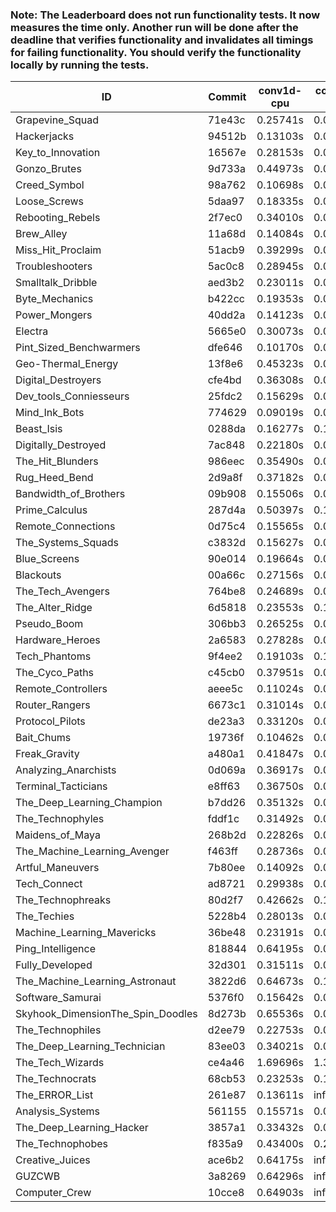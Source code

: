 ### Note: The Leaderboard does not run functionality tests. It now measures the time only. Another run will be done after the deadline that verifies functionality and invalidates all timings for failing functionality. You should verify the functionality locally by running the tests.

|ID|Commit|conv1d-cpu|conv1d-gpu|DWSPConv2D-gpu|gemm-gpu|avg|
|-|-|-|-|-|-|-|
|Grapevine_Squad|71e43c|0.25741s|0.06984s|3.32994s|2.06586s|1.43076s|
|Hackerjacks|94512b|0.13103s|0.06804s|3.33859s|2.30473s|1.46060s|
|Key_to_Innovation|16567e|0.28153s|0.05570s|3.39330s|2.13578s|1.46658s|
|Gonzo_Brutes|9d733a|0.44973s|0.05732s|3.43373s|2.12946s|1.51756s|
|Creed_Symbol|98a762|0.10698s|0.07130s|3.67459s|2.30935s|1.54056s|
|Loose_Screws|5daa97|0.18335s|0.07357s|3.65490s|2.28734s|1.54979s|
|Rebooting_Rebels|2f7ec0|0.34010s|0.07393s|3.50535s|2.33159s|1.56274s|
|Brew_Alley|11a68d|0.14084s|0.05599s|3.68924s|2.38937s|1.56886s|
|Miss_Hit_Proclaim|51acb9|0.39299s|0.08531s|3.66695s|2.19626s|1.58538s|
|Troubleshooters|5ac0c8|0.28945s|0.06958s|3.68079s|2.30304s|1.58572s|
|Smalltalk_Dribble|aed3b2|0.23011s|0.07828s|3.65936s|2.40840s|1.59404s|
|Byte_Mechanics|b422cc|0.19353s|0.06391s|3.71201s|2.48370s|1.61329s|
|Power_Mongers|40dd2a|0.14123s|0.05700s|3.75180s|2.51319s|1.61580s|
|Electra|5665e0|0.30073s|0.07464s|3.70490s|2.39040s|1.61767s|
|Pint_Sized_Benchwarmers|dfe646|0.10170s|0.07727s|3.86413s|2.43489s|1.61950s|
|Geo-Thermal_Energy|13f8e6|0.45323s|0.08095s|3.63246s|2.35939s|1.63151s|
|Digital_Destroyers|cfe4bd|0.36308s|0.07383s|3.65749s|2.48609s|1.64512s|
|Dev_tools_Conniesseurs|25fdc2|0.15629s|0.06899s|3.88838s|2.47215s|1.64645s|
|Mind_Ink_Bots|774629|0.09019s|0.07870s|3.93230s|2.50166s|1.65071s|
|Beast_Isis|0288da|0.16277s|0.12751s|3.92993s|2.38984s|1.65251s|
|Digitally_Destroyed|7ac848|0.22180s|0.07646s|3.86189s|2.47365s|1.65845s|
|The_Hit_Blunders|986eec|0.35490s|0.07468s|3.75897s|2.46371s|1.66306s|
|Rug_Heed_Bend|2d9a8f|0.37182s|0.05461s|3.63958s|2.60144s|1.66686s|
|Bandwidth_of_Brothers|09b908|0.15506s|0.07766s|3.91021s|2.53024s|1.66829s|
|Prime_Calculus|287d4a|0.50397s|0.13080s|3.67480s|2.38067s|1.67256s|
|Remote_Connections|0d75c4|0.15565s|0.06028s|3.97860s|2.52424s|1.67969s|
|The_Systems_Squads|c3832d|0.15627s|0.05623s|3.98024s|2.53122s|1.68099s|
|Blue_Screens|90e014|0.19664s|0.07221s|3.67975s|2.80192s|1.68763s|
|Blackouts|00a66c|0.27156s|0.07603s|3.75078s|2.68241s|1.69519s|
|The_Tech_Avengers|764be8|0.24689s|0.07382s|3.96787s|2.52195s|1.70263s|
|The_Alter_Ridge|6d5818|0.23553s|0.11378s|3.94049s|2.53422s|1.70600s|
|Pseudo_Boom|306bb3|0.26525s|0.05271s|3.88281s|2.63216s|1.70823s|
|Hardware_Heroes|2a6583|0.27828s|0.08423s|3.94257s|2.56004s|1.71628s|
|Tech_Phantoms|9f4ee2|0.19103s|0.10090s|3.94189s|2.63705s|1.71772s|
|The_Cyco_Paths|c45cb0|0.37951s|0.08932s|3.89919s|2.51058s|1.71965s|
|Remote_Controllers|aeee5c|0.11024s|0.05934s|4.14729s|2.56352s|1.72010s|
|Router_Rangers|6673c1|0.31014s|0.08297s|3.92749s|2.56224s|1.72071s|
|Protocol_Pilots|de23a3|0.33120s|0.08290s|3.94646s|2.53061s|1.72279s|
|Bait_Chums|19736f|0.10462s|0.08485s|3.91774s|2.79455s|1.72544s|
|Freak_Gravity|a480a1|0.41847s|0.08902s|3.91526s|2.48260s|1.72634s|
|Analyzing_Anarchists|0d069a|0.36917s|0.05968s|3.86544s|2.65460s|1.73722s|
|Terminal_Tacticians|e8ff63|0.36750s|0.07908s|3.93428s|2.57356s|1.73860s|
|The_Deep_Learning_Champion|b7dd26|0.35132s|0.08732s|3.94608s|2.57644s|1.74029s|
|The_Technophyles|fddf1c|0.31492s|0.05581s|4.04680s|2.55509s|1.74315s|
|Maidens_of_Maya|268b2d|0.22826s|0.07835s|3.91495s|2.76181s|1.74584s|
|The_Machine_Learning_Avenger|f463ff|0.28736s|0.08170s|3.99692s|2.64066s|1.75166s|
|Artful_Maneuvers|7b80ee|0.14092s|0.09521s|4.10011s|2.68671s|1.75574s|
|Tech_Connect|ad8721|0.29938s|0.08514s|3.96016s|2.70727s|1.76299s|
|The_Technophreaks|80d2f7|0.42662s|0.16939s|3.96004s|2.55069s|1.77668s|
|The_Techies|5228b4|0.28013s|0.09073s|3.93463s|2.81956s|1.78126s|
|Machine_Learning_Mavericks|36be48|0.23191s|0.08514s|3.95866s|2.89018s|1.79147s|
|Ping_Intelligence|818844|0.64195s|0.07109s|3.91482s|2.54303s|1.79272s|
|Fully_Developed|32d301|0.31511s|0.07745s|3.92998s|2.85043s|1.79324s|
|The_Machine_Learning_Astronaut|3822d6|0.64673s|0.10077s|3.98904s|2.66440s|1.85023s|
|Software_Samurai|5376f0|0.15642s|0.05997s|3.99296s|3.29825s|1.87690s|
|Skyhook_DimensionThe_Spin_Doodles|8d273b|0.65536s|0.08044s|3.95244s|3.00315s|1.92285s|
|The_Technophiles|d2ee79|0.22753s|0.05948s|3.91461s|3.59468s|1.94908s|
|The_Deep_Learning_Technician|83ee03|0.34021s|0.08088s|4.01192s|3.69421s|2.03181s|
|The_Tech_Wizards|ce4a46|1.69696s|1.32328s|3.93384s|2.87119s|2.45632s|
|The_Technocrats|68cb53|0.23253s|0.10052s|4.04908s|6.45704s|2.70979s|
|The_ERROR_List|261e87|0.13611s|infs|3.68165s|2.31355s|infs|
|Analysis_Systems|561155|0.15571s|0.05966s|infs|infs|infs|
|The_Deep_Learning_Hacker|3857a1|0.33432s|0.08880s|infs|2.71347s|infs|
|The_Technophobes|f835a9|0.43400s|0.20531s|infs|2.53570s|infs|
|Creative_Juices|ace6b2|0.64175s|infs|infs|5.15064s|infs|
|GUZCWB|3a8269|0.64296s|infs|infs|5.16073s|infs|
|Computer_Crew|10cce8|0.64903s|infs|infs|5.22298s|infs|
